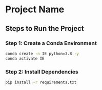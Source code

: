 # Project Name

## Steps to Run the Project

### Step 1: Create a Conda Environment

```bash
conda create -n IE python=3.8 -y
conda activate IE
```

### Step 2: Install Dependencies
```bash
pip install -r requirements.txt
```

